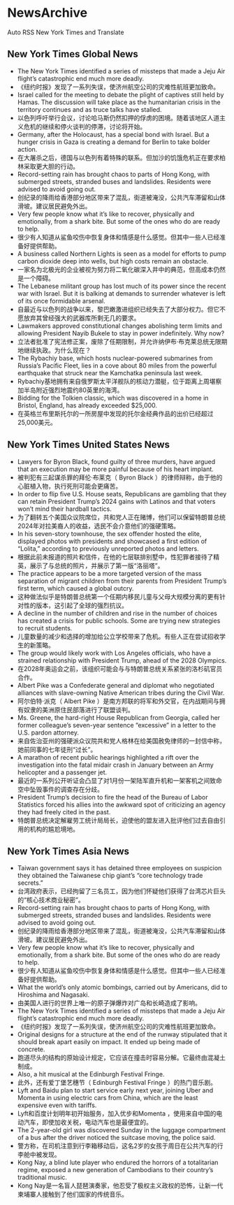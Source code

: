 # NewsArchive
Auto RSS New York Times and Translate

## New York Times Global News
* The New York Times identified a series of missteps that made a Jeju Air flight’s catastrophic end much more deadly.
* 《纽约时报》发现了一系列失误，使济州航空公司的灾难性航班更加致命。
* Israel called for the meeting to debate the plight of captives still held by Hamas. The discussion will take place as the humanitarian crisis in the territory continues and as truce talks have stalled.
* 以色列呼吁举行会议，讨论哈马斯仍然扣押的俘虏的困境。随着该地区人道主义危机的继续和停火谈判的停滞，讨论将开始。
* Germany, after the Holocaust, has a special bond with Israel. But a hunger crisis in Gaza is creating a demand for Berlin to take bolder action.
* 在大屠杀之后，德国与以色列有着特殊的联系。但加沙的饥饿危机正在要求柏林采取更大胆的行动。
* Record-setting rain has brought chaos to parts of Hong Kong, with submerged streets, stranded buses and landslides. Residents were advised to avoid going out.
* 创纪录的降雨给香港部分地区带来了混乱，街道被淹没，公共汽车滞留和山体滑坡。建议居民避免外出。
* Very few people know what it’s like to recover, physically and emotionally, from a shark bite. But some of the ones who do are ready to help.
* 很少有人知道从鲨鱼咬伤中恢复身体和情感是什么感觉。但其中一些人已经准备好提供帮助。
* A business called Northern Lights is seen as a model for efforts to pump carbon dioxide deep into wells, but high costs remain an obstacle.
* 一家名为北极光的企业被视为努力将二氧化碳深入井中的典范，但高成本仍然是一个障碍。
* The Lebanese militant group has lost much of its power since the recent war with Israel. But it is balking at demands to surrender whatever is left of its once formidable arsenal.
* 自最近与以色列的战争以来，黎巴嫩激进组织已经失去了大部分权力。但它不愿放弃其曾经强大的武器库所剩无几的要求。
* Lawmakers approved constitutional changes abolishing term limits and allowing President Nayib Bukele to stay in power indefinitely. Why now?
* 立法者批准了宪法修正案，废除了任期限制，并允许纳伊布·布克莱总统无限期地继续执政。为什么现在？
* The Rybachiy base, which hosts nuclear-powered submarines from Russia’s Pacific Fleet, lies in a cove about 80 miles from the powerful earthquake that struck near the Kamchatka peninsula last week.
* Rybachiy基地拥有来自俄罗斯太平洋舰队的核动力潜艇，位于距离上周堪察加半岛附近强烈地震约80英里的海湾。
* Bidding for the Tolkien classic, which was discovered in a home in Bristol, England, has already exceeded $25,000.
* 在英格兰布里斯托尔的一所房屋中发现的托尔金经典作品的出价已经超过25,000美元。

## New York Times United States News
* Lawyers for Byron Black, found guilty of three murders, have argued that an execution may be more painful because of his heart implant.
* 被判犯有三起谋杀罪的拜伦·布莱克（ Byron Black ）的律师辩称，由于他的心脏植入物，执行死刑可能会更痛苦。
* In order to flip five U.S. House seats, Republicans are gambling that they can retain President Trump’s 2024 gains with Latinos and that voters won’t mind their hardball tactics.
* 为了翻转五个美国众议院席位，共和党人正在赌博，他们可以保留特朗普总统2024年对拉美裔人的收益，选民不会介意他们的强硬策略。
* In his seven-story townhouse, the sex offender hosted the elite, displayed photos with presidents and showcased a first edition of “Lolita,” according to previously unreported photos and letters.
* 根据此前未报道的照片和信件，在他的七层联排别墅中，性犯罪者接待了精英，展示了与总统的照片，并展示了第一版“洛丽塔”。
* The practice appears to be a more targeted version of the mass separation of migrant children from their parents from President Trump’s first term, which caused a global outcry.
* 这种做法似乎是特朗普总统第一个任期内移民儿童与父母大规模分离的更有针对性的版本，这引起了全球的强烈抗议。
* A decline in the number of children and rise in the number of choices has created a crisis for public schools. Some are trying new strategies to recruit students.
* 儿童数量的减少和选择的增加给公立学校带来了危机。有些人正在尝试招收学生的新策略。
* The group would likely work with Los Angeles officials, who have a strained relationship with President Trump, ahead of the 2028 Olympics.
* 在2028年奥运会之前，该组织可能会与与特朗普总统关系紧张的洛杉矶官员合作。
* Albert Pike was a Confederate general and diplomat who negotiated alliances with slave-owning Native American tribes during the Civil War.
* 阿尔伯特·派克（ Albert Pike ）是南方邦联的将军和外交官，在内战期间与拥有奴隶的美洲原住民部落进行了联盟谈判。
* Ms. Greene, the hard-right House Republican from Georgia, called her former colleague’s seven-year sentence “excessive” in a letter to the U.S. pardon attorney.
* 来自佐治亚州的强硬派众议院共和党人格林在给美国赦免律师的一封信中称，她前同事的七年徒刑“过长”。
* A marathon of recent public hearings highlighted a rift over the investigation into the fatal midair crash in January between an Army helicopter and a passenger jet.
* 最近的一系列公开听证会凸显了对1月份一架陆军直升机和一架客机之间致命空中坠毁事件的调查存在分歧。
* President Trump’s decision to fire the head of the Bureau of Labor Statistics forced his allies into the awkward spot of criticizing an agency they had freely cited in the past.
* 特朗普总统决定解雇劳工统计局局长，迫使他的盟友进入批评他们过去自由引用的机构的尴尬境地。

## New York Times Asia News
* Taiwan government says it has detained three employees on suspicion they obtained the Taiwanese chip giant’s “core technology trade secrets.”
* 台湾政府表示，已经拘留了三名员工，因为他们怀疑他们获得了台湾芯片巨头的“核心技术商业秘密”。
* Record-setting rain has brought chaos to parts of Hong Kong, with submerged streets, stranded buses and landslides. Residents were advised to avoid going out.
* 创纪录的降雨给香港部分地区带来了混乱，街道被淹没，公共汽车滞留和山体滑坡。建议居民避免外出。
* Very few people know what it’s like to recover, physically and emotionally, from a shark bite. But some of the ones who do are ready to help.
* 很少有人知道从鲨鱼咬伤中恢复身体和情感是什么感觉。但其中一些人已经准备好提供帮助。
* What the world’s only atomic bombings, carried out by Americans, did to Hiroshima and Nagasaki.
* 由美国人进行的世界上唯一的原子弹爆炸对广岛和长崎造成了影响。
* The New York Times identified a series of missteps that made a Jeju Air flight’s catastrophic end much more deadly.
* 《纽约时报》发现了一系列失误，使济州航空公司的灾难性航班更加致命。
* Original designs for a structure at the end of the runway stipulated that it should break apart easily on impact. It ended up being made of concrete.
* 跑道尽头的结构的原始设计规定，它应该在撞击时容易分解。它最终由混凝土制成。
* Also, a hit musical at the Edinburgh Festival Fringe.
* 此外，还有爱丁堡艺穗节（ Edinburgh Festival Fringe ）的热门音乐剧。
* Lyft and Baidu plan to start service early next year, joining Uber and Momenta in using electric cars from China, which are the least expensive even with tariffs.
* Lyft和百度计划明年初开始服务，加入优步和Momenta ，使用来自中国的电动汽车，即使加收关税，电动汽车也是最便宜的。
* The 2-year-old girl was discovered Sunday in the luggage compartment of a bus after the driver noticed the suitcase moving, the police said.
* 警方称，在司机注意到行李箱移动后，这名2岁的女孩于周日在公共汽车的行李舱中被发现。
* Kong Nay, a blind lute player who endured the horrors of a totalitarian regime, exposed a new generation of Cambodians to their country’s traditional music.
* Kong Nay是一名盲人琵琶演奏家，他忍受了极权主义政权的恐怖，让新一代柬埔寨人接触到了他们国家的传统音乐。

